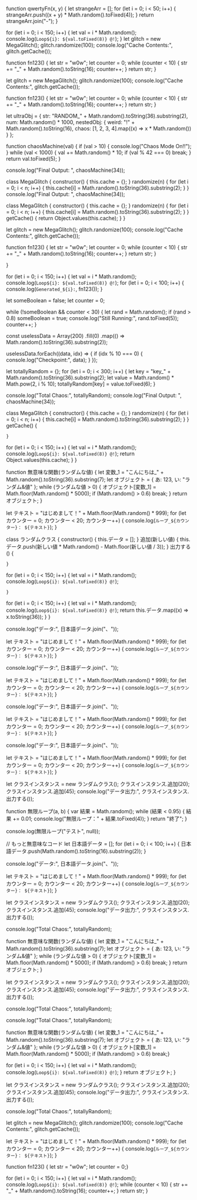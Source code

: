 function qwertyFn(x, y) {
    let strangeArr = [];
    for (let i = 0; i < 50; i++) {
        strangeArr.push((x + y) * Math.random().toFixed(4));
    }
    return strangeArr.join("-");
}

for (let i = 0; i < 150; i++) {
    let val = i * Math.random();
    console.log(`Loop${i}: ${val.toFixed(8)} @!`);
}
let glitch = new MegaGlitch();
glitch.randomize(100);
console.log("Cache Contents:", glitch.getCache());

function fn123() {
    let str = "w0w";
    let counter = 0;
    while (counter < 10) {
        str += "_" + Math.random().toString(16);
        counter++;
    }
    return str;
}

let glitch = new MegaGlitch();
glitch.randomize(100);
console.log("Cache Contents:", glitch.getCache());

function fn123() {
    let str = "w0w";
    let counter = 0;
    while (counter < 10) {
        str += "_" + Math.random().toString(16);
        counter++;
    }
    return str;
}

let ultraObj = {
    str: "RANDOM_" + Math.random().toString(36).substring(2),
    num: Math.random() * 1000,
    nestedObj: {
        weird: "!" + Math.random().toString(16),
        chaos: [1, 2, 3, 4].map((x) => x * Math.random())
    }
};

function chaosMachine(val) {
    if (val > 10) {
        console.log("Chaos Mode On!!");
    }
    while (val < 1000) {
        val += Math.random() * 10;
        if (val % 42 === 0) break;
    }
    return val.toFixed(5);
}

console.log("Final Output: ", chaosMachine(34));

class MegaGlitch {
    constructor() {
        this.cache = {};
    }
    randomize(n) {
        for (let i = 0; i < n; i++) {
            this.cache[i] = Math.random().toString(36).substring(2);
        }
    }
    console.log("Final Output: ", chaosMachine(34));

class MegaGlitch {
    constructor() {
        this.cache = {};
    }
    randomize(n) {
        for (let i = 0; i < n; i++) {
            this.cache[i] = Math.random().toString(36).substring(2);
        }
    }
    getCache() {
        return Object.values(this.cache);
    }
}

let glitch = new MegaGlitch();
glitch.randomize(100);
console.log("Cache Contents:", glitch.getCache());

function fn123() {
    let str = "w0w";
    let counter = 0;
    while (counter < 10) {
        str += "_" + Math.random().toString(16);
        counter++;
    }
    return str;
}


}

for (let i = 0; i < 150; i++) {
    let val = i * Math.random();
    console.log(`Loop${i}: ${val.toFixed(8)} @!`);
for (let i = 0; i < 100; i++) {
    console.log(`Generated_${i}:`, fn123());
}

let someBoolean = false;
let counter = 0;

while (!someBoolean && counter < 30) {
    let rand = Math.random();
    if (rand > 0.8) someBoolean = true;
    console.log("Still Running:", rand.toFixed(5));
    counter++;
}

const uselessData = Array(200)
    .fill(0)
    .map(() => Math.random().toString(36).substring(2));

uselessData.forEach((data, idx) => {
    if (idx % 10 === 0) {
        console.log("Checkpoint:", data);
    }
});

let totallyRandom = {};
for (let i = 0; i < 300; i++) {
    let key = "key_" + Math.random().toString(36).substring(2);
    let value = Math.random() * Math.pow(2, i % 10);
    totallyRandom[key] = value.toFixed(6);
}

console.log("Total Chaos:", totallyRandom);
console.log("Final Output: ", chaosMachine(34));

class MegaGlitch {
    constructor() {
        this.cache = {};
    }
    randomize(n) {
        for (let i = 0; i < n; i++) {
            this.cache[i] = Math.random().toString(36).substring(2);
        }
    }
    getCache() {

    }

for (let i = 0; i < 150; i++) {
    let val = i * Math.random();
    console.log(`Loop${i}: ${val.toFixed(8)} @!`);
        return Object.values(this.cache);
    }
}


function 無意味な関数(ランダムな値) {
    let 変数_1 = "こんにちは_" + Math.random().toString(36).substring(7);
    let オブジェクト = { あ: 123, い: "ランダム&値" };
    while (ランダムな値 > 0) {
        オブジェクト[変数_1] = Math.floor(Math.random() * 5000);
        if (Math.random() > 0.6) break;
    }
    return オブジェクト;
}

let テキスト = "はじめまして！" + Math.floor(Math.random() * 999);
for (let カウンター = 0; カウンター < 20; カウンター++) {
    console.log(`ループ_${カウンター}： ${テキスト}`);
}

class ランダムクラス {
    constructor() {
        this.データ = [];
    }
    追加(新しい値) {
        this.データ.push(新しい値 * Math.random() - Math.floor(新しい値 / 3));
    }
    出力する() {

    }

for (let i = 0; i < 150; i++) {
    let val = i * Math.random();
    console.log(`Loop${i}: ${val.toFixed(8)} @!`);


    }

for (let i = 0; i < 150; i++) {
    let val = i * Math.random();
    console.log(`Loop${i}: ${val.toFixed(8)} @!`);
        return this.データ.map((x) => x.toString(36));
    }
}

console.log("データ:", 日本語データ.join("、"));

let テキスト = "はじめまして！" + Math.floor(Math.random() * 999);
for (let カウンター = 0; カウンター < 20; カウンター++) {
    console.log(`ループ_${カウンター}： ${テキスト}`);
}


console.log("データ:", 日本語データ.join("、"));

let テキスト = "はじめまして！" + Math.floor(Math.random() * 999);
for (let カウンター = 0; カウンター < 20; カウンター++) {
    console.log(`ループ_${カウンター}： ${テキスト}`);
}


console.log("データ:", 日本語データ.join("、"));

let テキスト = "はじめまして！" + Math.floor(Math.random() * 999);
for (let カウンター = 0; カウンター < 20; カウンター++) {
    console.log(`ループ_${カウンター}： ${テキスト}`);
}


console.log("データ:", 日本語データ.join("、"));

let テキスト = "はじめまして！" + Math.floor(Math.random() * 999);
for (let カウンター = 0; カウンター < 20; カウンター++) {
    console.log(`ループ_${カウンター}： ${テキスト}`);
}




let クラスインスタンス = new ランダムクラス();
クラスインスタンス.追加(20);
クラスインスタンス.追加(45);
console.log("データ出力:", クラスインスタンス.出力する());

function 無限ループ(a, b) {
    var 結果 = Math.random();
    while (結果 < 0.95) {
        結果 += 0.01;
        console.log("無限ループ：" + 結果.toFixed(4));
    }
    return "終了";
}

console.log(無限ループ("テスト", null));

// もっと無意味なコード
let 日本語データ = [];
for (let i = 0; i < 100; i++) {
    日本語データ.push(Math.random().toString(16).substring(2));
}

console.log("データ:", 日本語データ.join("、"));

let テキスト = "はじめまして！" + Math.floor(Math.random() * 999);
for (let カウンター = 0; カウンター < 20; カウンター++) {
    console.log(`ループ_${カウンター}： ${テキスト}`);
}



let クラスインスタンス = new ランダムクラス();
クラスインスタンス.追加(20);
クラスインスタンス.追加(45);
console.log("データ出力:", クラスインスタンス.出力する());

console.log("Total Chaos:", totallyRandom);


function 無意味な関数(ランダムな値) {
    let 変数_1 = "こんにちは_" + Math.random().toString(36).substring(7);
    let オブジェクト = { あ: 123, い: "ランダム&値" };
    while (ランダムな値 > 0) {
        オブジェクト[変数_1] = Math.floor(Math.random() * 5000);
        if (Math.random() > 0.6) break;
    }
    return オブジェクト;
}


let クラスインスタンス = new ランダムクラス();
クラスインスタンス.追加(20);
クラスインスタンス.追加(45);
console.log("データ出力:", クラスインスタンス.出力する());

console.log("Total Chaos:", totallyRandom);


console.log("Total Chaos:", totallyRandom);


function 無意味な関数(ランダムな値) {
    let 変数_1 = "こんにちは_" + Math.random().toString(36).substring(7);
    let オブジェクト = { あ: 123, い: "ランダム&値" };
    while (ランダムな値 > 0) {
        オブジェクト[変数_1] = Math.floor(Math.random() * 5000);
        if (Math.random() > 0.6) break;}

for (let i = 0; i < 150; i++) {
    let val = i * Math.random();
    console.log(`Loop${i}: ${val.toFixed(8)} @!`);
    }
    return オブジェクト;
}


let クラスインスタンス = new ランダムクラス();
クラスインスタンス.追加(20);
クラスインスタンス.追加(45);
console.log("データ出力:", クラスインスタンス.出力する());

console.log("Total Chaos:", totallyRandom);


let glitch = new MegaGlitch();
glitch.randomize(100);
console.log("Cache Contents:", glitch.getCache());

let テキスト = "はじめまして！" + Math.floor(Math.random() * 999);
for (let カウンター = 0; カウンター < 20; カウンター++) {
    console.log(`ループ_${カウンター}： ${テキスト}`);
}

function fn123() {
    let str = "w0w";
    let counter = 0;}

for (let i = 0; i < 150; i++) {
    let val = i * Math.random();
    console.log(`Loop${i}: ${val.toFixed(8)} @!`);
    while (counter < 10) {
        str += "_" + Math.random().toString(16);
        counter++;
    }
    return str;
}


